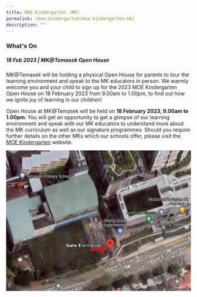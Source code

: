 ```yaml
---
title: MOE Kindergarten (MK)
permalink: /moe-kindergarten/moe-kindergarten-mk/
description: ""
---
```

### What's On
  
##### 18 Feb 2023 | MK@Temasek Open House
	
MK@Temasek will be holding a physical Open House for parents to tour the learning environment and speak to the MK educators in person. We warmly welcome you and your child to sign up for the 2023 MOE Kindergarten Open House on 18 February 2023 from 9.00am to 1.00pm, to find out how we ignite joy of learning in our children! 

Open House at MK@Temasek will be held on **18 February 2023, 9.00am to 1.00pm**. You will get an opportunity to get a glimpse of our learning environment and speak with our MK educators to understand more about the MK curriculum as well as our signature programmes.
Should you require further details on the other MKs which our schools offer, please visit the [MOE Kindergarten](https://www.moe.gov.sg/preschool/moe-kindergarten) website.

![](/images/map2.png)